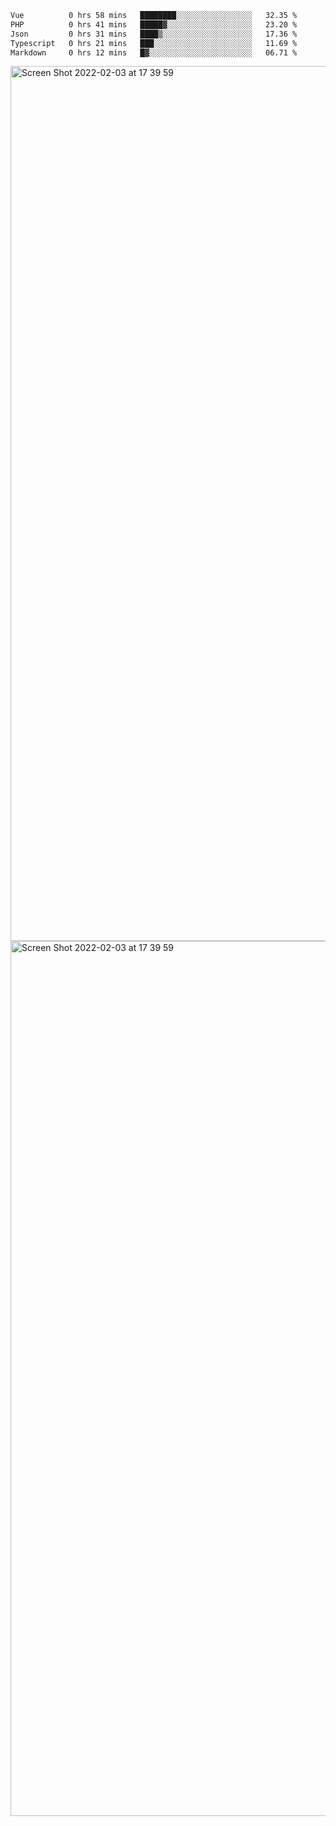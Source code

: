 <!--START_SECTION:waka-->

```txt
Vue          0 hrs 58 mins   ████████░░░░░░░░░░░░░░░░░   32.35 %
PHP          0 hrs 41 mins   █████▓░░░░░░░░░░░░░░░░░░░   23.20 %
Json         0 hrs 31 mins   ████▒░░░░░░░░░░░░░░░░░░░░   17.36 %
Typescript   0 hrs 21 mins   ███░░░░░░░░░░░░░░░░░░░░░░   11.69 %
Markdown     0 hrs 12 mins   █▓░░░░░░░░░░░░░░░░░░░░░░░   06.71 %
```

<!--END_SECTION:waka-->

<img width="1400" alt="Screen Shot 2022-02-03 at 17 39 59" src="https://user-images.githubusercontent.com/45716542/152387304-f2b60485-53a6-4f4b-a818-5cefb1b0c0ae.png">
<img width="1400" alt="Screen Shot 2022-02-03 at 17 39 59" src="https://user-images.githubusercontent.com/45716542/152387273-ea5cdf21-2a45-44da-8bef-00c1763b1d42.png">
